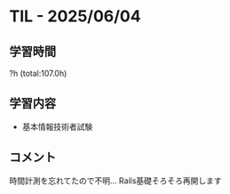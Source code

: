 # TIL - 2025/06/04

## 学習時間
?h (total:107.0h)

## 学習内容
- 基本情報技術者試験

## コメント
時間計測を忘れてたので不明…
Rails基礎そろそろ再開します

